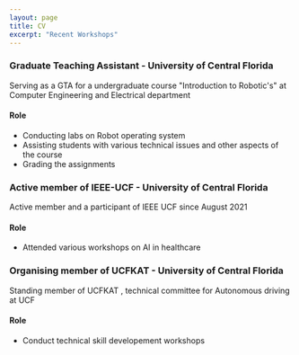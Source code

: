 ```yaml
---
layout: page
title: CV
excerpt: "Recent Workshops"
---
```



### Graduate Teaching Assistant - University of Central Florida
Serving as a GTA for a undergraduate course "Introduction to Robotic's" at Computer Engineering and Electrical department
 #### Role
  - Conducting labs on Robot operating system
  - Assisting students with various technical issues and other aspects of the course
  - Grading the assignments 

### Active member of IEEE-UCF - University of Central Florida
Active member and a participant of IEEE UCF since August 2021 
 #### Role
  - Attended various workshops on AI in healthcare  

### Organising member of UCFKAT - University of Central Florida
Standing member of UCFKAT , technical committee for Autonomous driving at UCF
 #### Role
  - Conduct technical skill developement workshops
 
